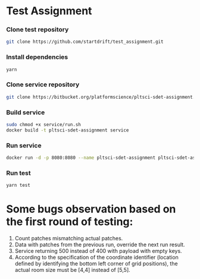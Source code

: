 # Test Assignment


### Clone test repository
```sh
git clone https://github.com/startdrift/test_assignment.git
```
### Install dependencies
```sh
yarn
```
### Clone service repository
```sh
git clone https://bitbucket.org/platformscience/pltsci-sdet-assignment.git
```
### Build service
```sh
sudo chmod +x service/run.sh
docker build -t pltsci-sdet-assignment service
```
### Run service
```sh
docker run -d -p 8080:8080 --name pltsci-sdet-assignment pltsci-sdet-assignment
```
### Run test
```sh
yarn test
```


# Some bugs observation based on the first round of testing:
1. Count patches mismatching actual patches. 
2. Data with patches from the previous run, override the next run result.
3. Service returning 500 instead of 400 with payload with empty keys.
4. According to the specification of the coordinate identifier (location defined by identifying the bottom left corner of grid positions), the actual room size must be [4,4] instead of  [5,5].
